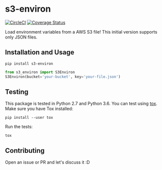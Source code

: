 # s3-environ
[![CircleCI](https://circleci.com/gh/jonatasbaldin/s3-environ.svg?style=svg)](https://circleci.com/gh/jonatasbaldin/s3-environ)
[![Coverage Status](https://coveralls.io/repos/github/jonatasbaldin/s3-environ/badge.svg)](https://coveralls.io/github/jonatasbaldin/s3-environ)

Load environment variables from a AWS S3 file! This initial version supports only JSON files.

## Installation and Usage
```
pip install s3-environ
```

```python
from s3_environ import S3Environ
S3Environ(bucket='your-bucket', key='your-file.json')
```

## Testing
This package is tested in Python 2.7 and Python 3.6. You can test using [tox](https://tox.readthedocs.io/en/latest/).  
Make sure you have Tox installed:
```
pip install --user tox
```
Run the tests:
```
tox
```

## Contributing
Open an issue or PR and let's discuss it :D
